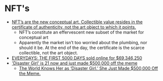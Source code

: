 NFT's
====

* [NFT’s are the new conceptual art. Collectible value resides in the certificate of authenticity, not the art object to which it points.](https://andrew-s-klug.medium.com/nfts-are-the-new-conceptual-art-20d28599a75b)
    * NFT’s constitute an effervescent new subset of the market for conceptual art
    * Apparently the market isn’t too worried about the plumbing, nor should it be. At the end of the day, the certificate is the scarce collectible, not the art object.
* [EVERYDAYS: THE FIRST 5000 DAYS sold online for $69,346,250](https://www.christies.com/features/Monumental-collage-by-Beeple-is-first-purely-digital-artwork-NFT-to-come-to-auction-11510-7.aspx?sc_lang=en&lid=1)
* ['Disaster Girl' is 21 now and just made $500,000 off the meme](https://twitter.com/i/events/1387821366146211845)
    * [The World Knows Her as ‘Disaster Girl.’ She Just Made $500,000 Off the Meme.](https://www.nytimes.com/2021/04/29/arts/disaster-girl-meme-nft.html)